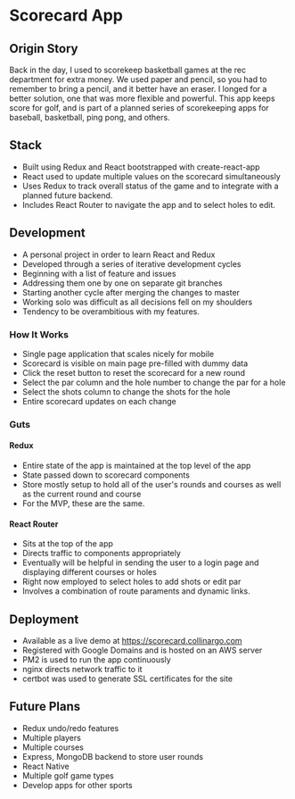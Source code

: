 # Scorecard App
## Origin Story
Back in the day, I used to scorekeep basketball games at the rec department for extra money. We used paper and pencil, so you had to remember to bring a pencil, and it better have an eraser. I longed for a better solution, one that was more flexible and powerful. This app keeps score for golf, and is part of a planned series of scorekeeping apps for baseball, basketball, ping pong, and others.

## Stack
- Built using Redux and React bootstrapped with create-react-app 
- React used to update multiple values on the scorecard simultaneously
- Uses Redux to track overall status of the game and to integrate with a planned future backend. 
- Includes React Router to navigate the app and to select holes to edit.

## Development
- A personal project in order to learn React and Redux
- Developed through a series of iterative development cycles 
- Beginning with a list of feature and issues
- Addressing them one by one on separate git branches
- Starting another cycle after merging the changes to master
- Working solo was difficult as all decisions fell on my shoulders
- Tendency to be overambitious with my features.

### How It Works
- Single page application that scales nicely for mobile
- Scorecard is visible on main page pre-filled with dummy data
- Click the reset button to reset the scorecard for a new round
- Select the par column and the hole number to change the par for a hole
- Select the shots column to change the shots for the hole
- Entire scorecard updates on each change

### Guts
#### Redux
- Entire state of the app is maintained at the top level of the app
- State passed down to scorecard components
- Store mostly setup to hold all of the user's rounds and courses as well as the current round and course
- For the MVP, these are the same.

#### React Router
- Sits at the top of the app
- Directs traffic to components appropriately
- Eventually will be helpful in sending the user to a login page and displaying different courses or holes
- Right now employed to select holes to add shots or edit par
- Involves a combination of route paraments and dynamic links.

## Deployment
- Available as a live demo at https://scorecard.collinargo.com
- Registered with Google Domains and is hosted on an AWS server
- PM2 is used to run the app continuously
- nginx directs network traffic to it
- certbot was used to generate SSL certificates for the site

## Future Plans
- Redux undo/redo features
- Multiple players
- Multiple courses
- Express, MongoDB backend to store user rounds
- React Native
- Multiple golf game types
- Develop apps for other sports